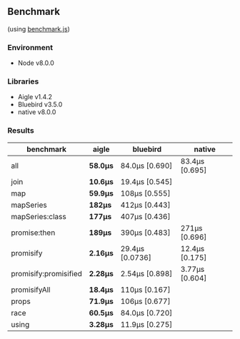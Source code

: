 ## Benchmark 

(using [benchmark.js](https://github.com/bestiejs/benchmark.js))

### Environment
- Node v8.0.0

### Libraries
- Aigle v1.4.2
- Bluebird v3.5.0
- native v8.0.0

### Results
|benchmark|aigle|bluebird|native|
|---|---|---|---|
|all|**58.0μs**|84.0μs [0.690]|83.4μs [0.695]|
|join|**10.6μs**|19.4μs [0.545]||
|map|**59.9μs**|108μs [0.555]||
|mapSeries|**182μs**|412μs [0.443]||
|mapSeries:class|**177μs**|407μs [0.436]||
|promise:then|**189μs**|390μs [0.483]|271μs [0.696]|
|promisify|**2.16μs**|29.4μs [0.0736]|12.4μs [0.175]|
|promisify:promisified|**2.28μs**|2.54μs [0.898]|3.77μs [0.604]|
|promisifyAll|**18.4μs**|110μs [0.167]||
|props|**71.9μs**|106μs [0.677]||
|race|**60.5μs**|84.0μs [0.720]||
|using|**3.28μs**|11.9μs [0.275]||
